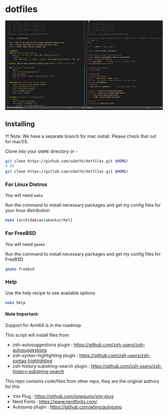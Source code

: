 # dotfiles

![machfiles image](./extra/ss.png)

## Installing

!!! Note: We have a separate branch for mac install. Please check that out for macOS.

Clone into your `$HOME` directory or `~`

```bash
git clone https://github.com/sdatth/dotfiles.git $HOME/
# OR
git clone https://gitlab.com/sdatth/dotfiles.git $HOME/
```

### For Linux Distros

You will need `make` 

Run the command to install necessary packages and get my config files for your linux distribution
```bash
make [arch|debian|ubuntu|rhel]
```

### For FreeBSD

You will need `gmake` 

Run the command to install necessary packages and get my config files for FreeBSD
```bash
gmake freebsd
```

### Help

Use the help recipe to see available options
```bash
make help
```


#### Note Important:

Support for Arm64 is in the roadmap

This script will install files from 
- zsh-autosuggestions plugin          : https://github.com/zsh-users/zsh-autosuggestions
- zsh-syntax-highlighting plugin      : https://github.com/zsh-users/zsh-syntax-highlighting
- zsh-history-substring-search plugin : https://github.com/zsh-users/zsh-history-substring-search

This repo contains code/files from other repo, they are the original authors for this
- Vim Plug        : https://github.com/junegunn/vim-plug
- Nerd Fonts      : https://www.nerdfonts.com/
- Autojump plugin : https://github.com/wting/autojump
